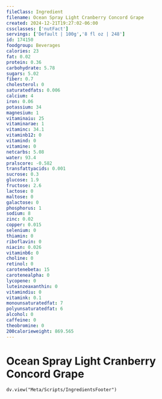 ```yaml
---
fileClass: Ingredient
filename: Ocean Spray Light Cranberry Concord Grape
created: 2024-12-21T19:27:02-06:00
cssclasses: ['nutFact']
servings: ['Default | 100g','8 fl oz | 248']
id: 174150
foodgroup: Beverages
calories: 23
fat: 0.02
protein: 0.36
carbohydrate: 5.78
sugars: 5.02
fiber: 0.7
cholesterol: 0
saturatedfats: 0.006
calcium: 4
iron: 0.06
potassium: 34
magnesium: 1
vitaminaiu: 25
vitaminarae: 1
vitaminc: 34.1
vitaminb12: 0
vitamind: 0
vitamine: 0
netcarbs: 5.08
water: 93.4
pralscore: -0.582
transfattyacids: 0.001
sucrose: 0.3
glucose: 1.9
fructose: 2.6
lactose: 0
maltose: 0
galactose: 0
phosphorus: 1
sodium: 8
zinc: 0.02
copper: 0.015
selenium: 0
thiamin: 0
riboflavin: 0
niacin: 0.026
vitaminb6: 0
choline: 0
retinol: 0
carotenebeta: 15
carotenealpha: 0
lycopene: 0
luteinzeaxanthin: 0
vitamindiu: 0
vitamink: 0.1
monounsaturatedfat: 7
polyunsaturatedfat: 6
alcohol: 0
caffeine: 0
theobromine: 0
200calorieweight: 869.565
---
```


# Ocean Spray Light Cranberry Concord Grape

```dataviewjs
dv.view("Meta/Scripts/IngredientsFooter")
```